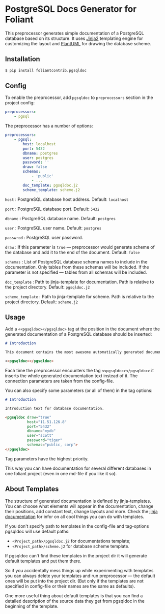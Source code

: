 # PostgreSQL Docs Generator for Foliant

This preprocessor generates simple documentation of a PostgreSQL database based on its structure. It uses [Jinja2](http://jinja.pocoo.org/) templating engine for customizing the layout and [PlantUML](http://plantuml.com/) for drawing the database scheme.

## Installation

```bash
$ pip install foliantcontrib.pgsqldoc
```

## Config

To enable the preprocessor, add `pgsqldoc` to `preprocessors` section in the project config:

```yaml
preprocessors:
    - pgsql
```

The preprocessor has a number of options:

```yaml
preprocessors:
    - pgsql:
        host: localhost
        port: 5432
        dbname: postgres
        user: postgres
        password: ''
        draw: false
        schemas:
            - 'public'
            - ...
        doc_template: pgsqldoc.j2
        scheme_template: scheme.j2
```

`host`
:   PostgreSQL database host address. Default: `localhost`

`port`
:   PostgreSQL database port. Default: `5432`

`dbname`
:   PostgreSQL database name. Default: `postgres`

`user`
:   PostgreSQL user name. Default: `postgres`

`passwrod`
:   PostgreSQL user password.

`draw`
:   If this parameter is `true` — preprocessor would generate scheme of the database and add it to the end of the document. Default: `false`

`schemas`
:   List of PostgreSQL database schema names to include in the documentation. Only tables from these schemas will be included. If the parameter is not specified — tables from all schemas will be included.

`doc_template`
:   Path to jinja-template for documentation. Path is relative to the project directory. Default: `pgsqldoc.j2`

`scheme_template`
:   Path to jinja-template for scheme. Path is relative to the project directory. Default: `scheme.j2`

## Usage

Add a `<<pgsqldoc></pgsqldoc>` tag at the position in the document where the generated documentation of a PostgreSQL database should be inserted:

```markdown
# Introduction

This document contains the most awesome automatically generated documentation of our marvellous database.

<<pgsqldoc></pgsqldoc>
```

Each time the preprocessor encounters the tag `<<pgsqldoc></pgsqldoc>` it inserts the whole generated documentation text instead of it. The connection parameters are taken from the config-file.

You can also specify some parameters (or all of them) in the tag options:

```markdown
# Introduction

Introduction text for database documentation.

<pgsqldoc draw="true"
          host="11.51.126.8"
          port="5432"
          dbname="mydb"
          user="scott"
          password="tiger"
          schemas="public, corp">
</pgsqldoc>
```

Tag parameters have the highest priority.

This way you can have documentation for several different databases in one foliant project (even in one md-file if you like it so).

## About Templates

The structure of generated documentation is defined by jinja-templates. You can choose what elements will appear in the documentation, change their positions, add constant text, change layouts and more. Check the [jinja documentation](http://jinja.pocoo.org/docs/2.10/templates/) for infor on all cool things you can do with templates.

If you don't specify path to templates in the config-file and tag-options pgsqldoc will use default paths:

- `<Project_path>/pgsqldoc.j2` for documentations template;
- `<Project_path>/scheme.j2` for database scheme template.

If pgsqldoc can't find these templates in the project dir it will generate default templates and put them there.

So if you accidentally mess things up while experimenting with templates you can always delete your templates and run preprocessor — the default ones will be put into the project dir. (But only if the templates are not specified in config-file or their names are the same as defaults).

One more useful thing about default templates is that you can find a detailed description of the source data they get from pgsqldoc in the beginning of the template.
